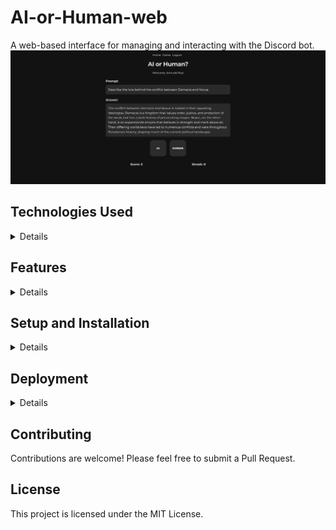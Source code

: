 # AI-or-Human-web

A web-based interface for managing and interacting with the Discord bot.
![capture](assets/Capture.PNG)

## Technologies Used

<details>
- HTML5, CSS3, JavaScript (ES6+)
- React.js for frontend development
- Node.js and Express.js for backend API
- MongoDB for data storage
- JWT for authentication
- Socket.io for real-time updates
- Docker for containerization
</details>

## Features
<details>
- User-friendly dashboard for bot management
- Real-time bot status and analytics
- Custom command creation interface
- User and server management tools
- Webhook integration for external services
- OAuth2 integration with Discord
- Mobile-responsive design
</details>




## Setup and Installation


<details>

1. Clone the repository
2. Install dependencies:
   - Frontend: `cd frontend && npm install`
   - Backend: `cd backend && npm install`
3. Set up environment variables in `.env` files for both frontend and backend
4. Start the development servers:
   - Frontend: `cd frontend && npm start`
   - Backend: `cd backend && npm run dev`
</details>

## Deployment

<details>

1. Build the frontend: `cd frontend && npm run build`
2. Use the provided Dockerfile to build a container
3. Deploy to your preferred cloud platform (e.g., Heroku, AWS, DigitalOcean)
</details>

## Contributing

Contributions are welcome! Please feel free to submit a Pull Request.

## License

This project is licensed under the MIT License.
